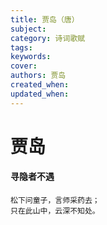 ```yaml
---
title: 贾岛（唐）
subject: 
category: 诗词歌赋
tags: 
keywords: 
cover: 
authors: 贾岛
created_when: 
updated_when: 
---
```


# 贾岛

#### 寻隐者不遇

```
松下问童子，言师采药去；
只在此山中，云深不知处。
```
